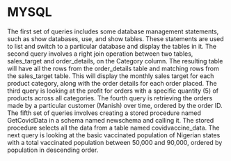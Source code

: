 # MYSQL
The first set of queries includes some database management statements, such as show databases, use, and show tables. These statements are used to list and switch to a particular database and display the tables in it.
The second query involves a right join operation between two tables, sales_target and order_details, on the Category column. The resulting table will have all the rows from the order_details table and matching rows from the sales_target table. This will display the monthly sales target for each product category, along with the order details for each order placed.
The third query is looking at the profit for orders with a specific quantity (5) of products across all categories.
The fourth query is retrieving the orders made by a particular customer (Manish) over time, ordered by the order ID.
The fifth set of queries involves creating a stored procedure named GetCovidData in a schema named newschema and calling it. The stored procedure selects all the data from a table named covidvaccine_data. The next query is looking at the basic vaccinated population of Nigerian states with a total vaccinated population between 50,000 and 90,000, ordered by population in descending order.
